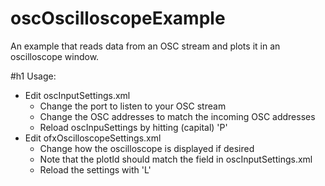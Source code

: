oscOscilloscopeExample
===============

An example that reads data from an OSC stream and plots it in an oscilloscope window. 

#h1 Usage:

- Edit oscInputSettings.xml
  - Change the port to listen to your OSC stream 
  - Change the OSC addresses to match the incoming OSC addresses
  - Reload oscInpuSettings by hitting (capital) 'P'
- Edit ofxOscilloscopeSettings.xml 
  - Change how the oscilloscope is displayed if desired
  - Note that the plotId should match the <output> field in oscInputSettings.xml
  - Reload the settings with 'L'
